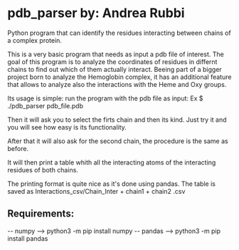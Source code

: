 # pdb_parser by: Andrea Rubbi
Python program that can identify the residues interacting between chains of a complex protein. 

This is a very basic program that needs as input a pdb file of interest.
The goal of this program is to analyze the coordinates of residues in differnt 
chains to find out which of them actually interact.
Beeing part of a bigger project born to analyze the Hemoglobin complex,
it has an additional feature that allows to analyze also the interactions
with the Heme and Oxy groups.

Its usage is simple: run the program with the pdb file as input:
Ex $ ./pdb_parser pdb_file.pdb

Then it will ask you to select the firts chain and then its kind.
Just try it and you will see how easy is its functionality.

After that it will also ask for the second chain, the procedure is the same as before.

It will then print a table whith all the interacting atoms of the interacting residues of 
both chains.

The printing format is quite nice as it's done using pandas.
The table is saved as Interactions_csv/Chain_Inter + chain1 + chain2 .csv

## Requirements:

 -- numpy --> python3 -m pip install numpy
 -- pandas --> python3 -m pip install pandas
 

 

